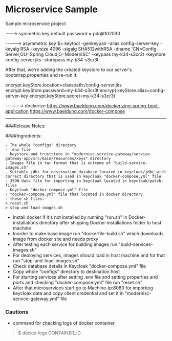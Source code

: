 # Microservice Sample

Sample microservice project

---> symmetric key
default password = pdr@102030


-----> asymmetric key
$> keytool -genkeypair -alias config-server-key -keyalg RSA -keysize 4096 -sigalg SHA512withRSA -dname 'CN=Config Server,OU=Spring Cloud,O=ModernISC' -keypass my-k34-s3cr3t -keystore config-server.jks -storepass my-k34-s3cr3t

After that, we're adding the created keystore to our server's bootstrap.properties and re-run it:

encrypt.keyStore.location=classpath:/config-server.jks
encrypt.keyStore.password=my-k34-s3cr3t
encrypt.keyStore.alias=config-server-key
encrypt.keyStore.secret=my-k34-s3cr3t

------> dockerize
https://www.baeldung.com/dockerizing-spring-boot-application
https://www.baeldung.com/docker-compose
***

###Release Notes:

####Ingredients:
```
- The whole "configs" directory
- .env file
- keystore and truststore in "modernisc-service-gateway/service-gateway-app/src/main/resources/keys" directory
- Images file in tar format that is outcome of "build-service-images.sh" 
- Suitable jdbc for destination database located in keycloak/jdbc with correct directory that is used in keycloak "docker-compose.yml" file
- JSON data file for importing in keycloak located in keycloak/patch-files
- Keycloak "docker-compose.yml" file
- "docker-compose.yml" file that located in docker directory
- these sh files: 
> reset.sh
> stop-and-load-images.sh
```

- Install docker if it's not installed by running "run.sh" in Docker-installations directory after shipping Docker-installations folder to host machine
- Inorder to make base image run "dockerfile-build.sh" which downloads image from docker site and needs proxy
- After testing each service for building images run "build-services-images.sh"
- For deploying services, images should load in host machine and for that run "stop-and-load-images.sh"
- Check database details in Keycloak "docker-compose.yml" file 
- Copy whole "configs" directory to destination host
- For starting services after setting .env file and setting properties and ports and checking "docker-compose.yml" file run "reset.sh"
- After that microservices start go to Machine-ip:8080 for importing keycloak data and copy client credential and set it in "modernisc-service-gateway.yml" file  

### Cautions
- command for checking logs of docker container
> $ docker logs CONTAINER_ID